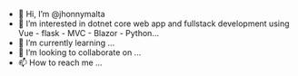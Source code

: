 - 👋 Hi, I’m @jhonnymalta
- 👀 I’m interested in dotnet core web app and fullstack development using Vue - flask - MVC - Blazor - Python...
- 🌱 I’m currently learning ...
- 💞️ I’m looking to collaborate on ...
- 📫 How to reach me ...

<!---
jhonnymalta/jhonnymalta is a ✨ special ✨ repository because its `README.md` (this file) appears on your GitHub profile.
You can click the Preview link to take a look at your changes.
--->
